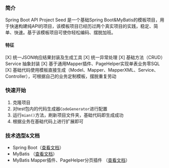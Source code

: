 ### 简介

Spring Boot API Project Seed 是一个基础Spring Boot&MyBatis的模板项目，用于快速构建纯API的项目，该模板项目已经历过两个真实项目的实践，稳定、简单、快速。基于该模板项目可使你轻松编码、摆脱加班。

#### 特征

[X] 统一JSON响应结果封装及生成工具
[X] 统一异常处理
[X] 基础方法（CRUD）Service 抽象封装
[X] 基于通用Mapper插件、PageHelper实现单表业务零SQL
[X] 基础代码使用模板直接生成（Model、Mapper、MapperXML、Service、Controller），可根据自己的业务定制模板，摆脱重复劳动

### 快速开始
1. 克隆项目
2. 对test包内的代码生成器```CodeGenerator```进行配置
3. 运行```mian()```方法，刷新项目文件夹，基础代码即生成成功
4. 根据业务在基础代码上进行扩展即可

### 技术选型&文档
- Spring Boot（[查看文档](http://docs.spring.io/spring-boot/docs/1.5.3.RELEASE/reference/htmlsingle/)）
- MyBatis （[查看文档](http://www.mybatis.org/mybatis-3/zh/index.html)）
- MyBatis Mapper插件、PageHelper分页插件 （[查看文档](http://www.mybatis.tk/)）